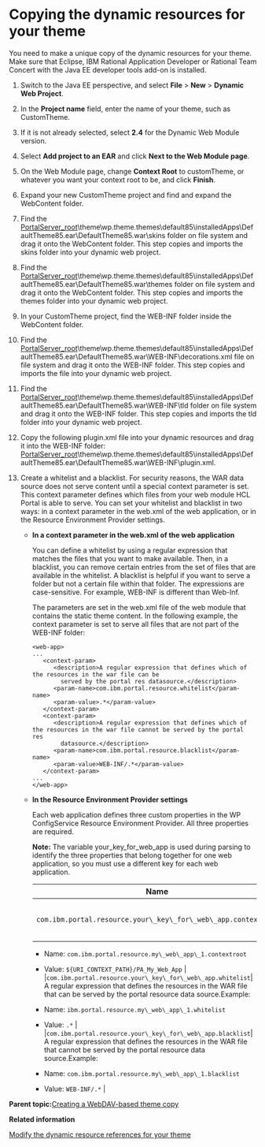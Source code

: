 # Copying the dynamic resources for your theme

You need to make a unique copy of the dynamic resources for your theme. Make sure that Eclipse, IBM Rational Application Developer or Rational Team Concert with the Java EE developer tools add-on is installed.

1.  Switch to the Java EE perspective, and select **File** \> **New** \> **Dynamic Web Project**.

2.  In the **Project name** field, enter the name of your theme, such as CustomTheme.

3.  If it is not already selected, select **2.4** for the Dynamic Web Module version.

4.  Select **Add project to an EAR** and click **Next to the Web Module page**.

5.  On the Web Module page, change **Context Root** to customTheme, or whatever you want your context root to be, and click **Finish**.

6.  Expand your new CustomTheme project and find and expand the WebContent folder.

7.  Find the [PortalServer\_root](../reference/wpsdirstr.md#wp_root)\\theme\\wp.theme.themes\\default85\\installedApps\\DefaultTheme85.ear\\DefaultTheme85.war\\skins folder on file system and drag it onto the WebContent folder. This step copies and imports the skins folder into your dynamic web project.

8.  Find the [PortalServer\_root](../reference/wpsdirstr.md#wp_root)\\theme\\wp.theme.themes\\default85\\installedApps\\DefaultTheme85.ear\\DefaultTheme85.war\\themes folder on file system and drag it onto the WebContent folder. This step copies and imports the themes folder into your dynamic web project.

9.  In your CustomTheme project, find the WEB-INF folder inside the WebContent folder.

10. Find the [PortalServer\_root](../reference/wpsdirstr.md#wp_root)\\theme\\wp.theme.themes\\default85\\installedApps\\DefaultTheme85.ear\\DefaultTheme85.war\\WEB-INF\\decorations.xml file on file system and drag it onto the WEB-INF folder. This step copies and imports the file into your dynamic web project.

11. Find the [PortalServer\_root](../reference/wpsdirstr.md#wp_root)\\theme\\wp.theme.themes\\default85\\installedApps\\DefaultTheme85.ear\\DefaultTheme85.war\\WEB-INF\\tld folder on file system and drag it onto the WEB-INF folder. This step copies and imports the tld folder into your dynamic web project.

12. Copy the following plugin.xml file into your dynamic resources and drag it into the WEB-INF folder: [PortalServer\_root](../reference/wpsdirstr.md#wp_root)\\theme\\wp.theme.themes\\default85\\installedApps\\DefaultTheme85.ear\\DefaultTheme85.war\\WEB-INF\\plugin.xml.

13. Create a whitelist and a blacklist. For security reasons, the WAR data source does not serve content until a special context parameter is set. This context parameter defines which files from your web module HCL Portal is able to serve. You can set your whitelist and blacklist in two ways: in a context parameter in the web.xml of the web application, or in the Resource Environment Provider settings.

    -   **In a context parameter in the web.xml of the web application**

        You can define a whitelist by using a regular expression that matches the files that you want to make available. Then, in a blacklist, you can remove certain entries from the set of files that are available in the whitelist. A blacklist is helpful if you want to serve a folder but not a certain file within that folder. The expressions are case-sensitive. For example, WEB-INF is different than Web-Inf.

        The parameters are set in the web.xml file of the web module that contains the static theme content. In the following example, the context parameter is set to serve all files that are not part of the WEB-INF folder:

        ```
        <web-app>
        ...
           <context-param>
              <description>A regular expression that defines which of the resources in the war file can be
                served by the portal res datasource.</description>
              <param-name>com.ibm.portal.resource.whitelist</param-name>
              <param-value>.*</param-value>
           </context-param>
           <context-param>
              <description>A regular expression that defines which of the resources in the war file cannot be served by the portal res
                datasource.</description>
              <param-name>com.ibm.portal.resource.blacklist</param-name>
              <param-value>WEB-INF/.*</param-value>
           </context-param>
        ...    
        </web-app>    
        ```

    -   **In the Resource Environment Provider settings**

        Each web application defines three custom properties in the WP ConfigService Resource Environment Provider. All three properties are required.

        **Note:** The variable your\_key\_for\_web\_app is used during parsing to identify the three properties that belong together for one web application, so you must use a different key for each web application.

        |Name|Value|
        |----|-----|
        |`com.ibm.portal.resource.your\_key\_for\_web\_app.contextroot`|The context root under which the WAR file is deployed. You can use the variable'$\{URI\_CONTEXT\_PATH\}' to avoid a hardcoded reference to the context root because the context root can be changed. The variable '$\{URI\_CONTEXT\_PATH\}' resolves the correct context root, which by default is `'/wps'`.Example:

        -   Name: `com.ibm.portal.resource.my\_web\_app\_1.contextroot`
        -   Value: `${URI_CONTEXT_PATH}/PA_My_Web_App`
|
        |`com.ibm.portal.resource.your\_key\_for\_web\_app.whitelist`|A regular expression that defines the resources in the WAR file that can be served by the portal resource data source.Example:

        -   Name: `ibm.portal.resource.my\_web\_app\_1.whitelist`
        -   Value: `.*`
|
        |`com.ibm.portal.resource.your\_key\_for\_web\_app.blacklist`|A regular expression that defines the resources in the WAR file that cannot be served by the portal resource data source.Example:

        -   Name: `com.ibm.portal.resource.my\_web\_app\_1.blacklist`
        -   Value: `WEB-INF/.*`
|


**Parent topic:**[Creating a WebDAV-based theme copy](../dev-theme/themeopt_themedev_manual_webdav.md)

**Related information**  


[Modify the dynamic resource references for your theme](../dev-theme/themeopt_cust_copy_modifystatres.md)

